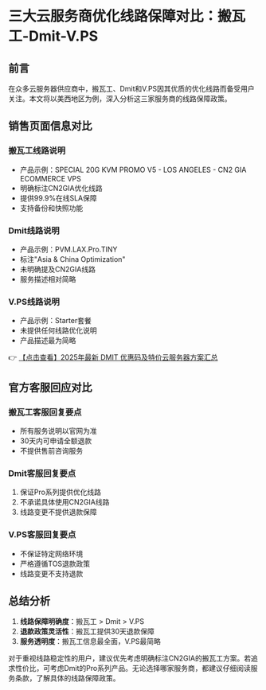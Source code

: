 # 三大云服务商优化线路保障对比：搬瓦工-Dmit-V.PS

## 前言

在众多云服务器供应商中，搬瓦工、Dmit和V.PS因其优质的优化线路而备受用户关注。本文将以美西地区为例，深入分析这三家服务商的线路保障政策。

## 销售页面信息对比

### 搬瓦工线路说明
- 产品示例：SPECIAL 20G KVM PROMO V5 - LOS ANGELES - CN2 GIA ECOMMERCE VPS
- 明确标注CN2GIA优化线路
- 提供99.9%在线SLA保障
- 支持备份和快照功能

### Dmit线路说明
- 产品示例：PVM.LAX.Pro.TINY
- 标注"Asia & China Optimization"
- 未明确提及CN2GIA线路
- 服务描述相对简略

### V.PS线路说明
- 产品示例：Starter套餐
- 未提供任何线路优化说明
- 产品描述最为简略

👉 [【点击查看】2025年最新 DMIT 优惠码及特价云服务器方案汇总](https://bit.ly/dmit_coupon)

## 官方客服回应对比

### 搬瓦工客服回复要点
- 所有服务说明以官网为准
- 30天内可申请全额退款
- 不提供售前咨询服务

### Dmit客服回复要点
1. 保证Pro系列提供优化线路
2. 不承诺具体使用CN2GIA线路
3. 线路变更不提供退款保障

### V.PS客服回复要点
- 不保证特定网络环境
- 严格遵循TOS退款政策
- 线路变更不支持退款

## 总结分析

1. **线路保障明确度**：搬瓦工 > Dmit > V.PS
2. **退款政策灵活性**：搬瓦工提供30天退款保障
3. **服务透明度**：搬瓦工信息最全面，V.PS最简略

对于重视线路稳定性的用户，建议优先考虑明确标注CN2GIA的搬瓦工方案。若追求性价比，可考虑Dmit的Pro系列产品。无论选择哪家服务商，都建议仔细阅读服务条款，了解具体的线路保障政策。